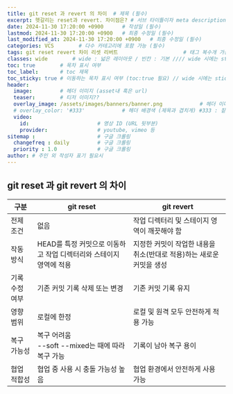 ```yaml
---
title: git reset 과 revert 의 차이  # 제목 (필수)
excerpt: 헷갈리는 reset과 revert. 차이점은? # 서브 타이틀이자 meta description (필수)
date: 2024-11-30 17:20:00 +0900      # 작성일 (필수)
lastmod: 2024-11-30 17:20:00 +0900   # 최종 수정일 (필수)
last_modified_at: 2024-11-30 17:20:00 +0900   # 최종 수정일 (필수)
categories: VCS        # 다수 카테고리에 포함 가능 (필수)
tags: git reset revert 차이 리셋 리버트                     # 태그 복수개 가능 (필수)
classes: wide        # wide : 넓은 레이아웃 / 빈칸 : 기본 //// wide 시에는 sticky toc 불가
toc: true        # 목차 표시 여부
toc_label:       # toc 제목
toc_sticky: true # 이동하는 목차 표시 여부 (toc:true 필요) // wide 시에는 sticky toc 불가
header: 
  image:         # 헤더 이미지 (asset내 혹은 url)
  teaser:        # 티저 이미지??
  overlay_image: /assets/images/banners/banner.png            # 헤더 이미지 (제목과 겹치게)
  # overlay_color: '#333'            # 헤더 배경색 (제목과 겹치게) #333 : 짙은 회색 (필수)
  video:
    id:                      # 영상 ID (URL 뒷부분)
    provider:                # youtube, vimeo 등
sitemap :                    # 구글 크롤링
  changefreq : daily         # 구글 크롤링
  priority : 1.0             # 구글 크롤링
author: # 주인 외 작성자 표기 필요시
---
```

<!--postNo: 20241130_010-->

## git reset 과 git revert 의 차이  

|구분|git reset|git revert|
|---|---|---|
|전제 조건|없음|작업 디렉터리 및 스테이지 영역이 깨끗해야 함|
|작동 방식|HEAD를 특정 커밋으로 이동하고 작업 디렉터리와 스테이지 영역에 적용|지정한 커밋이 작업한 내용을 취소(반대로 적용)하는 새로운 커밋을 생성|
|기록 수정 여부|기존 커밋 기록 삭제 또는 변경|기존 커밋 기록 유지|
|영향 범위|로컬에 한정|로컬 및 원격 모두 안전하게 적용 가능|
|복구 가능성|복구 어려움<br>--soft --mixed는 때에 따라 복구 가능|기록이 남아 복구 용이|
|협업 적합성|협업 중 사용 시 충돌 가능성 높음|협업 환경에서 안전하게 사용 가능|

